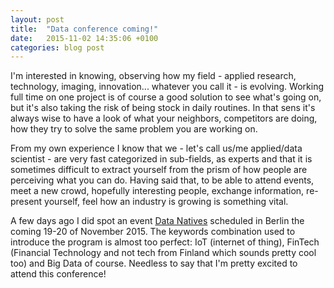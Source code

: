```yaml
---
layout: post
title:  "Data conference coming!"
date:   2015-11-02 14:35:06 +0100
categories: blog post
---
```

I'm interested in knowing, observing how my field - applied research, technology, imaging, innovation... whatever you call it - is evolving. Working full time on one project is of course a good solution to see what's going on, but it's also taking the risk of being stock in daily routines. In that sens it's always wise to have a look of what your neighbors, competitors are doing, how they try to solve the same problem you are working on.

From my own experience I know that we - let's call us/me applied/data scientist - are very fast categorized in sub-fields, as experts and that it is sometimes difficult to extract yourself from the prism of how people are perceiving what you can do. Having said that, to be able to attend events, meet a new crowd, hopefully interesting people, exchange information, re-present yourself, feel how an industry is growing is something vital.

A few days ago I did spot an event [Data Natives][link-datanative] scheduled in Berlin the coming 19-20 of November 2015. The keywords combination used to introduce the program is almost too perfect: IoT (internet of thing),  FinTech (Financial Technology and not tech from Finland which sounds pretty cool too) and Big Data of course. Needless to say that I'm pretty excited to attend this conference!

[link-datanative]: http://datanatives.io/
